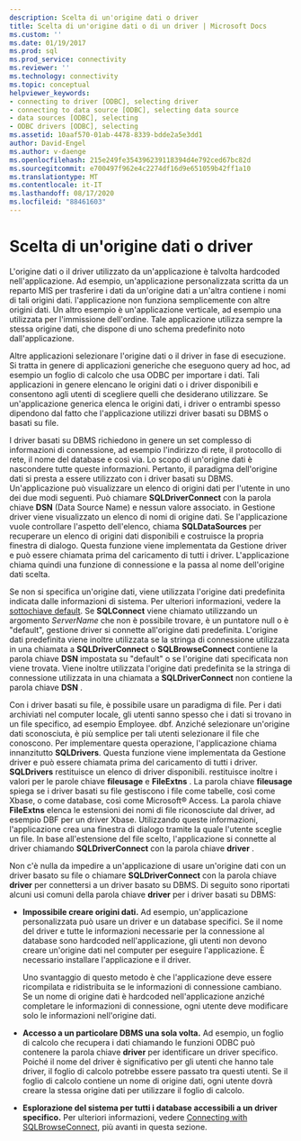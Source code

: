 ```yaml
---
description: Scelta di un'origine dati o driver
title: Scelta di un'origine dati o di un driver | Microsoft Docs
ms.custom: ''
ms.date: 01/19/2017
ms.prod: sql
ms.prod_service: connectivity
ms.reviewer: ''
ms.technology: connectivity
ms.topic: conceptual
helpviewer_keywords:
- connecting to driver [ODBC], selecting driver
- connecting to data source [ODBC], selecting data source
- data sources [ODBC], selecting
- ODBC drivers [ODBC], selecting
ms.assetid: 10aaf570-01ab-4478-8339-bdde2a5e3dd1
author: David-Engel
ms.author: v-daenge
ms.openlocfilehash: 215e249fe354396239118394d4e792ced67bc82d
ms.sourcegitcommit: e700497f962e4c2274df16d9e651059b42ff1a10
ms.translationtype: MT
ms.contentlocale: it-IT
ms.lasthandoff: 08/17/2020
ms.locfileid: "88461603"
---
```

# <a name="choosing-a-data-source-or-driver"></a>Scelta di un'origine dati o driver
L'origine dati o il driver utilizzato da un'applicazione è talvolta hardcoded nell'applicazione. Ad esempio, un'applicazione personalizzata scritta da un reparto MIS per trasferire i dati da un'origine dati a un'altra contiene i nomi di tali origini dati. l'applicazione non funziona semplicemente con altre origini dati. Un altro esempio è un'applicazione verticale, ad esempio una utilizzata per l'immissione dell'ordine. Tale applicazione utilizza sempre la stessa origine dati, che dispone di uno schema predefinito noto dall'applicazione.  
  
 Altre applicazioni selezionare l'origine dati o il driver in fase di esecuzione. Si tratta in genere di applicazioni generiche che eseguono query ad hoc, ad esempio un foglio di calcolo che usa ODBC per importare i dati. Tali applicazioni in genere elencano le origini dati o i driver disponibili e consentono agli utenti di scegliere quelli che desiderano utilizzare. Se un'applicazione generica elenca le origini dati, i driver o entrambi spesso dipendono dal fatto che l'applicazione utilizzi driver basati su DBMS o basati su file.  
  
 I driver basati su DBMS richiedono in genere un set complesso di informazioni di connessione, ad esempio l'indirizzo di rete, il protocollo di rete, il nome del database e così via. Lo scopo di un'origine dati è nascondere tutte queste informazioni. Pertanto, il paradigma dell'origine dati si presta a essere utilizzato con i driver basati su DBMS. Un'applicazione può visualizzare un elenco di origini dati per l'utente in uno dei due modi seguenti. Può chiamare **SQLDriverConnect** con la parola chiave **DSN** (Data Source Name) e nessun valore associato. in Gestione driver viene visualizzato un elenco di nomi di origine dati. Se l'applicazione vuole controllare l'aspetto dell'elenco, chiama **SQLDataSources** per recuperare un elenco di origini dati disponibili e costruisce la propria finestra di dialogo. Questa funzione viene implementata da Gestione driver e può essere chiamata prima del caricamento di tutti i driver. L'applicazione chiama quindi una funzione di connessione e la passa al nome dell'origine dati scelta.  
  
 Se non si specifica un'origine dati, viene utilizzata l'origine dati predefinita indicata dalle informazioni di sistema. Per ulteriori informazioni, vedere la [sottochiave default](../../../odbc/reference/install/default-subkey.md). Se **SQLConnect** viene chiamato utilizzando un argomento *ServerName* che non è possibile trovare, è un puntatore null o è "default", gestione driver si connette all'origine dati predefinita. L'origine dati predefinita viene inoltre utilizzata se la stringa di connessione utilizzata in una chiamata a **SQLDriverConnect** o **SQLBrowseConnect** contiene la parola chiave **DSN** impostata su "default" o se l'origine dati specificata non viene trovata. Viene inoltre utilizzata l'origine dati predefinita se la stringa di connessione utilizzata in una chiamata a **SQLDriverConnect** non contiene la parola chiave **DSN** .  
  
 Con i driver basati su file, è possibile usare un paradigma di file. Per i dati archiviati nel computer locale, gli utenti sanno spesso che i dati si trovano in un file specifico, ad esempio Employee. dbf. Anziché selezionare un'origine dati sconosciuta, è più semplice per tali utenti selezionare il file che conoscono. Per implementare questa operazione, l'applicazione chiama innanzitutto **SQLDrivers**. Questa funzione viene implementata da Gestione driver e può essere chiamata prima del caricamento di tutti i driver. **SQLDrivers** restituisce un elenco di driver disponibili. restituisce inoltre i valori per le parole chiave **fileusage** e **FileExtns** . La parola chiave **fileusage** spiega se i driver basati su file gestiscono i file come tabelle, così come Xbase, o come database, così come Microsoft® Access. La parola chiave **FileExtns** elenca le estensioni dei nomi di file riconosciute dal driver, ad esempio DBF per un driver Xbase. Utilizzando queste informazioni, l'applicazione crea una finestra di dialogo tramite la quale l'utente sceglie un file. In base all'estensione del file scelto, l'applicazione si connette al driver chiamando **SQLDriverConnect** con la parola chiave **driver** .  
  
 Non c'è nulla da impedire a un'applicazione di usare un'origine dati con un driver basato su file o chiamare **SQLDriverConnect** con la parola chiave **driver** per connettersi a un driver basato su DBMS. Di seguito sono riportati alcuni usi comuni della parola chiave **driver** per i driver basati su DBMS:  
  
-   **Impossibile creare origini dati.** Ad esempio, un'applicazione personalizzata può usare un driver e un database specifici. Se il nome del driver e tutte le informazioni necessarie per la connessione al database sono hardcoded nell'applicazione, gli utenti non devono creare un'origine dati nel computer per eseguire l'applicazione. È necessario installare l'applicazione e il driver.  
  
     Uno svantaggio di questo metodo è che l'applicazione deve essere ricompilata e ridistribuita se le informazioni di connessione cambiano. Se un nome di origine dati è hardcoded nell'applicazione anziché completare le informazioni di connessione, ogni utente deve modificare solo le informazioni nell'origine dati.  
  
-   **Accesso a un particolare DBMS una sola volta.** Ad esempio, un foglio di calcolo che recupera i dati chiamando le funzioni ODBC può contenere la parola chiave **driver** per identificare un driver specifico. Poiché il nome del driver è significativo per gli utenti che hanno tale driver, il foglio di calcolo potrebbe essere passato tra questi utenti. Se il foglio di calcolo contiene un nome di origine dati, ogni utente dovrà creare la stessa origine dati per utilizzare il foglio di calcolo.  
  
-   **Esplorazione del sistema per tutti i database accessibili a un driver specifico.** Per ulteriori informazioni, vedere [Connecting with SQLBrowseConnect](../../../odbc/reference/develop-app/connecting-with-sqlbrowseconnect.md), più avanti in questa sezione.
